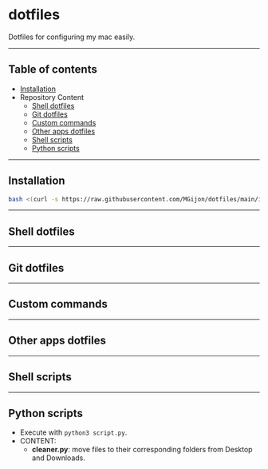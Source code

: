 # dotfiles

Dotfiles for configuring my mac easily.

***

## Table of contents

* [Installation](#-installation)
* Repository Content
	* [Shell dotfiles](#-shell-dotfiles)
	* [Git dotfiles](#-git-dotfiles)
	* [Custom commands](#-custom-commands)
	* [Other apps dotfiles](#other-apps-dotfiles)
	* [Shell scripts](#shell-scripts)
	* [Python scripts](#python-scripts)

***
<a name="#-installation"></a>
## Installation

```bash
bash <(curl -s https://raw.githubusercontent.com/MGijon/dotfiles/main/installer)>
```

***
<a name="#-shell-dotfiles)"></a>
## Shell dotfiles

***
<a name="#-git-dotfiles"></a>
## Git dotfiles

***
<a name="#-custom-commands"></a>
## Custom commands

***
<a name="#other-apps-dotfiles"></a>
## Other apps dotfiles

***
<a name="#shell-scripts"></a>
## Shell scripts

***
<a name="#python-scripts"></a>
## Python scripts 

* Execute with ```python3 script.py```.
* CONTENT:
	* **cleaner.py**: move files to their corresponding folders from Desktop and Downloads.

